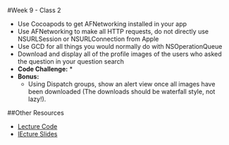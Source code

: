 #Week 9 - Class 2
* Use Cocoapods to get AFNetworking installed in your app
* Use AFNetworking to make all HTTP requests, do not directly use NSURLSession or NSURLConnection from Apple
* Use GCD for all things you would normally do with NSOperationQueue
* Download and display all of the profile images of the users who asked the question in your question search
* **Code Challenge:** 
	* 
* **Bonus:**
	* Using Dispatch groups, show an alert view once all images have been downloaded (The downloads should be waterfall style, not lazy!).

##Other Resources
* [Lecture Code](lecture-code/)
* [lEcture Slides](lecture-slides/)